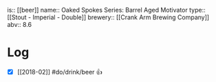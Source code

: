 is:: [[beer]]
name:: Oaked Spokes Series: Barrel Aged Motivator
type:: [[Stout - Imperial - Double]]
brewery:: [[Crank Arm Brewing Company]]
abv:: 8.6

# Log
- [x] [[2018-02]] #do/drink/beer 👍
